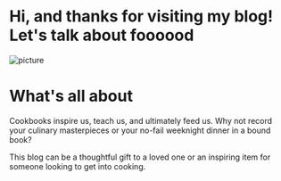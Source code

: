 # Hi, and thanks for visiting my blog! Let's talk about foooood 

![picture](/img/BeFunky%20Collage.jpg)

# What's all about

Cookbooks inspire us, teach us, and ultimately feed us. Why not record your culinary masterpieces or your no-fail weeknight dinner in a bound book? 

This blog can be a thoughtful gift to a loved one or an inspiring item for someone looking to get into cooking. 
